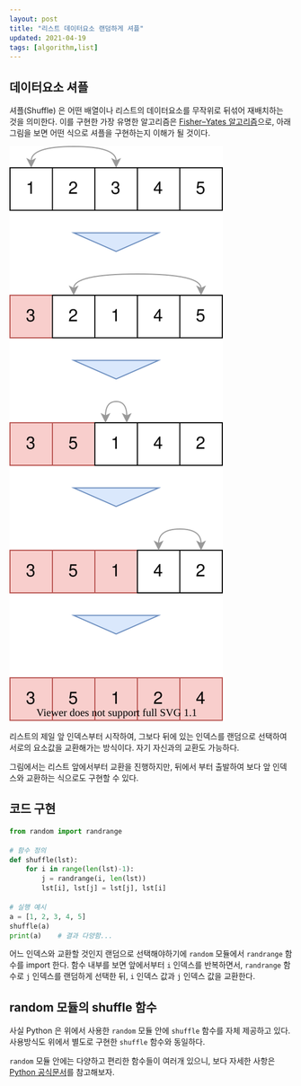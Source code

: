 ```yaml
---
layout: post
title: "리스트 데이터요소 랜덤하게 셔플"
updated: 2021-04-19
tags: [algorithm,list]
---
```


## 데이터요소 셔플

셔플(Shuffle) 은 어떤 배열이나 리스트의 데이터요소를 무작위로 뒤섞어 재배치하는 것을 의미한다. 이를 구현한 가장 유명한 알고리즘은 [Fisher–Yates 알고리즘](https://en.wikipedia.org/wiki/Fisher%E2%80%93Yates_shuffle#Fisher_and_Yates'_original_method)으로, 아래 그림을 보면 어떤 식으로 셔플을 구현하는지 이해가 될 것이다.

![그림00](/img/algorithm/algorithm-1002-01-01-00.svg)

리스트의 제일 앞 인덱스부터 시작하여, 그보다 뒤에 있는 인덱스를 랜덤으로 선택하여 서로의 요소값을 교환해가는 방식이다. 자기 자신과의 교환도 가능하다.

그림에서는 리스트 앞에서부터 교환을 진행하지만, 뒤에서 부터 출발하여 보다 앞 인덱스와 교환하는 식으로도 구현할 수 있다.

## 코드 구현

```py
from random import randrange

# 함수 정의
def shuffle(lst):
    for i in range(len(lst)-1):
        j = randrange(i, len(lst))
        lst[i], lst[j] = lst[j], lst[i]
        
# 실행 예시
a = [1, 2, 3, 4, 5]
shuffle(a)
print(a)    # 결과 다양함...
```

어느 인덱스와 교환할 것인지 랜덤으로 선택해야하기에 `random` 모듈에서 `randrange` 함수를 import 한다. 함수 내부를 보면 앞에서부터 `i` 인덱스를 반복하면서, `randrange` 함수로 `j` 인덱스를 랜덤하게 선택한 뒤, `i` 인덱스 값과 `j` 인덱스 값을 교환한다.

## random 모듈의 shuffle 함수

사실 Python 은 위에서 사용한 `random` 모듈 안에 `shuffle` 함수를 자체 제공하고 있다. 사용방식도 위에서 별도로 구현한 `shuffle` 함수와 동일하다.

`random` 모듈 안에는 다양하고 편리한 함수들이 여러개 있으니, 보다 자세한 사항은 [Python 공식문서](https://docs.python.org/3/library/random.html)를 참고해보자.